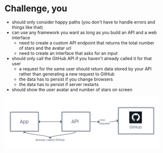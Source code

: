 # Challenge, you

- should only consider happy paths (you don't have to handle errors and things like that)
- can use any framework you want as long as you build an API and a web interface
  - need to create a custom API endpoint that returns the total number of stars and the avatar url
  - need to create an interface that asks for an input
- should only call the GitHub API if you haven't already called it for that user
  - a request for the same user should return data stored by your API rather than generating a new request to GitHub
  - the data has to persist if you change browsers
  - the data has to persist if server restarts
- should show the user avatar and number of stars on screen

![](./docs/api-call.png)
